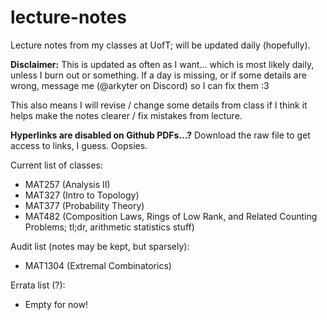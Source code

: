 # lecture-notes
Lecture notes from my classes at UofT; will be updated daily (hopefully).

**Disclaimer:** This is updated as often as I want... which is most likely daily, unless I burn out or something. If a day is missing, or if some details are wrong, message me (@arkyter on Discord) so I can fix them :3

This also means I will revise / change some details from class if I think it helps make the notes clearer / fix mistakes from lecture.

**Hyperlinks are disabled on Github PDFs...?** Download the raw file to get access to links, I guess. Oopsies.

Current list of classes:
- MAT257 (Analysis II)
- MAT327 (Intro to Topology)
- MAT377 (Probability Theory)
- MAT482 (Composition Laws, Rings of Low Rank, and Related Counting Problems; tl;dr, arithmetic statistics stuff)

Audit list (notes may be kept, but sparsely):
- MAT1304 (Extremal Combinatorics)

Errata list (?):
- Empty for now!

